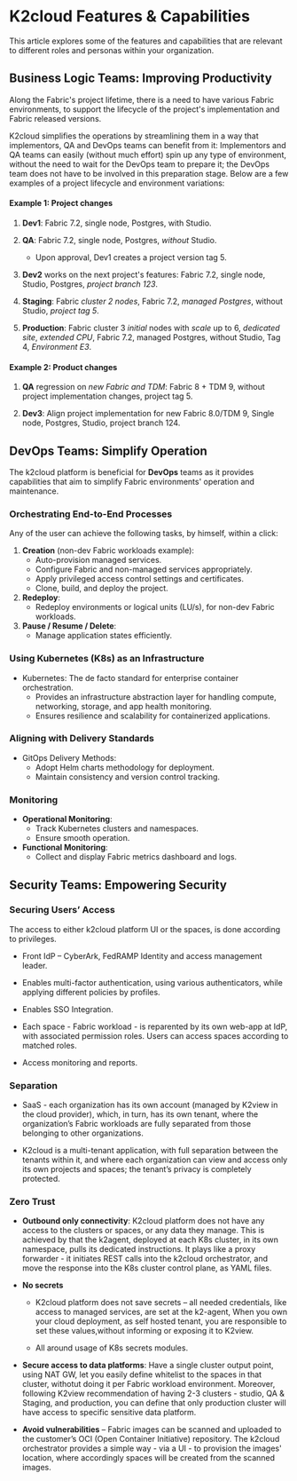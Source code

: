 # K2cloud Features & Capabilities

This article explores some of the features and capabilities that are relevant to different roles and personas within your organization.

## Business Logic Teams: Improving Productivity

Along the Fabric's project lifetime, there is a need to have various Fabric environments, to support the lifecycle of the project's implementation and Fabric released versions. 

K2cloud simplifies the operations by streamlining them in a way that implementors, QA and DevOps teams can benefit from it: Implementors and QA teams can easily (without much effort) spin up any type of environment, without the need to wait for the DevOps team to prepare it; the DevOps team does not have to be involved in this preparation stage. 
Below are a few examples of a project lifecycle and environment variations:

#### Example 1: Project changes

1. **Dev1**: Fabric 7.2, single node, Postgres, with Studio. 

1. **QA**: Fabric 7.2, single node, Postgres, *without* Studio. 
   - Upon approval, Dev1 creates a project version tag 5.
2. **Dev2** works on the next project's features: Fabric 7.2, single node, Studio, Postgres, *project branch 123*.
3. **Staging**: Fabric *cluster 2 nodes*, Fabric 7.2, *managed Postgres*, without Studio, *project tag 5*.
4. **Production**: Fabric cluster 3 *initial* nodes with *scale* up to 6, *dedicated site*, *extended CPU*, Fabric 7.2, managed Postgres, without Studio, Tag 4, *Environment E3*.

#### Example 2: Product changes

1. **QA** regression on *new Fabric* *and TDM*: Fabric 8 + TDM 9, without project implementation changes, project tag 5.

2. **Dev3**: Align project implementation for new Fabric 8.0/TDM 9, Single node, Postgres, Studio, project branch 124.

   

## DevOps Teams: Simplify Operation

The k2cloud platform is beneficial for **DevOps** teams as it provides capabilities that aim to simplify Fabric environments' operation and maintenance. 

### Orchestrating End-to-End Processes

Any of the user can achieve the following tasks, by himself, within a click:

1. **Creation** (non-dev Fabric workloads example):
   - Auto-provision managed services.
   - Configure Fabric and non-managed services appropriately.
   - Apply privileged access control settings and certificates.
   - Clone, build, and deploy the project.
2. **Redeploy**:
   - Redeploy environments or logical units (LU/s), for non-dev Fabric workloads.
3. **Pause / Resume / Delete**:
   - Manage application states efficiently.

### Using Kubernetes (K8s) as an Infrastructure

- Kubernetes: The de facto standard for enterprise container orchestration.
  - Provides an infrastructure abstraction layer for handling compute, networking, storage, and app health monitoring.
  - Ensures resilience and scalability for containerized applications.

### Aligning with Delivery Standards

- GitOps Delivery Methods:
  - Adopt Helm charts methodology for deployment.
  - Maintain consistency and version control tracking.

### Monitoring

- **Operational Monitoring**:
  - Track Kubernetes clusters and namespaces.
  - Ensure smooth operation.
- **Functional Monitoring**:
  - Collect and display Fabric metrics dashboard and logs.



## Security Teams: Empowering Security

### Securing Users’ Access

The access to either k2cloud platform UI or the spaces, is done according to privileges.

* Front IdP – CyberArk, FedRAMP Identity and access management leader.

* Enables multi-factor authentication, using various authenticators, while applying different policies by profiles. 

* Enables SSO Integration.

* Each space - Fabric workload - is reparented by its own web-app at IdP, with associated permission roles. Users can access spaces according to matched roles.

* Access monitoring and reports.

### Separation

* SaaS - each organization has its own account (managed by K2view in the cloud provider), which, in turn, has its own tenant, where the organization’s Fabric workloads are fully separated from those belonging to other organizations.

* K2cloud is a multi-tenant application, with full separation between the tenants within it, and where each organization can view and access only its own projects and spaces; the tenant’s privacy is completely protected.

### Zero Trust

* **Outbound only connectivity**: K2cloud platform does not have any access to the clusters or spaces, or any data they manage. This is achieved by that the k2agent, deployed at each K8s cluster, in its own namespace, pulls its dedicated instructions. It plays like a proxy forwarder - it initiates REST calls into the k2cloud orchestrator, and move the response into the K8s cluster control plane, as YAML files.

* **No secrets**

  * K2cloud platform does not save secrets – all needed credentials, like access to managed services, are set at the k2-agent, When you own your cloud deployment, as self hosted tenant, you are responsible to set these values,without informing or exposing it to K2view.

  * All around usage of K8s secrets modules.

* **Secure access to data platforms**: Have a single cluster output point, using NAT GW, let you easily define whitelist to the spaces in that cluster, withotut doing it per Fabric workload environment. Moreover, following K2view recommendation of having 2-3 clusters - studio, QA & Staging, and production, you can define that only production cluster will have access to specific sensitive data platform.

* **Avoid vulnerabilities** – Fabric images can be scanned and uploaded to the customer’s OCI (Open Container Initiative) repository. The k2cloud orchestrator provides a simple way - via a UI - to provision the images' location, where accordingly spaces will be created from the scanned images.







​              
